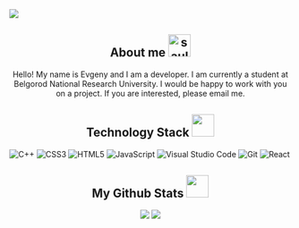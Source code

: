 <img src="https://i.pinimg.com/originals/2c/0e/9e/2c0e9ed04ed613c8b40468ad7c36e74a.jpg"  />

<h2 align="center">About me <img src="https://cdn3.emoji.gg/emojis/9014-saulmoment.png" width="40px" height="40px" alt="saulmoment"></h2>

<p align="center">
Hello! My name is Evgeny and I am a developer. I am currently a student at Belgorod National Research University. I would be happy to work with you on a project. If you are interested, please email me. 

</p>

<h2 align="center">Technology Stack <img src="https://cdn3.emoji.gg/emojis/8104-walter-dog.png" width="40"></h2>

<p align="center"> 
 
  ![C++](https://img.shields.io/badge/c++-%2300599C.svg?style=for-the-badge&logo=c%2B%2B&logoColor=white)
  ![CSS3](https://img.shields.io/badge/css3-%231572B6.svg?style=for-the-badge&logo=css3&logoColor=white)
  ![HTML5](https://img.shields.io/badge/html5-%23E34F26.svg?style=for-the-badge&logo=html5&logoColor=white)
  ![JavaScript](https://img.shields.io/badge/javascript-%23323330.svg?style=for-the-badge&logo=javascript&logoColor=%23F7DF1E)
  ![Visual Studio Code](https://img.shields.io/badge/Visual%20Studio%20Code-0078d7.svg?style=for-the-badge&logo=visual-studio-code&logoColor=white)
  ![Git](https://img.shields.io/badge/git-%23F05033.svg?style=for-the-badge&logo=git&logoColor=white)
  ![React](https://img.shields.io/badge/react-%2320232a.svg?style=for-the-badge&logo=react&logoColor=%2361DAFB)
 
</p>

<h2 align="center"> My Github Stats <img src="https://cdn3.emoji.gg/emojis/8135-ghost-mw2.png" width="40px" height="40px"></h2>

<p align = "center">
  <img  src = "https://github-readme-stats.vercel.app/api?username=KenieEX&show_icons=true&theme=radical&line_height=27">
  <img src = "https://github-readme-stats.vercel.app/api/top-langs/?username=KenieEX&theme=radical">
</p>

<br/>


